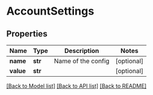 # AccountSettings

## Properties
Name | Type | Description | Notes
------------ | ------------- | ------------- | -------------
**name** | **str** | Name of the config | [optional] 
**value** | **str** |  | [optional] 

[[Back to Model list]](../README.md#documentation-for-models) [[Back to API list]](../README.md#documentation-for-api-endpoints) [[Back to README]](../README.md)


